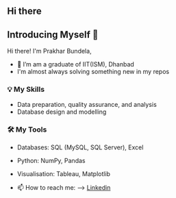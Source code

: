 ## Hi there 
## Introducing Myself 👋

Hi there! I'm Prakhar Bundela,
- 🌱 I’m am a graduate of IIT(ISM), Dhanbad
- I'm almost always solving something new in my repos 

### 💡 My Skills
- Data preparation, quality assurance, and analysis
- Database design and modelling

### 🛠️ My Tools
- Databases: SQL (MySQL, SQL Server), Excel
- Python: NumPy, Pandas
- Visualisation: Tableau, Matplotlib

- 📫 How to reach me: 
--> [Linkedin](https://www.linkedin.com/in/prakharbundela/)
